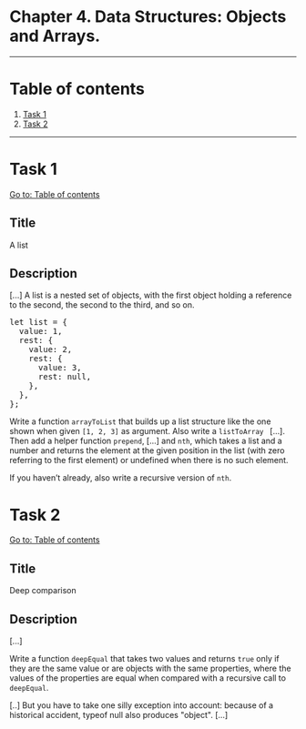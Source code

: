 # Chapter 4. Data Structures: Objects and Arrays.

---

# Table of contents

1. [Task 1](#task-1)
2. [Task 2](#task-2)

---

# Task 1

[Go to: Table of contents](#table-of-contents)

## Title

A list

## Description

[...] A list is a nested set of objects, with the first object holding a reference to the second, the second to the third, and so on.

<pre>
let list = {
  value: 1,
  rest: {
    value: 2,
    rest: {
      value: 3,
      rest: null,
    },
  },
};
</pre>

Write a function `arrayToList` that builds up a list structure like the one shown when given `[1, 2, 3]` as argument. Also write a `listToArray ` [...]. Then add a helper function `prepend`, [...] and `nth`, which takes a list and a number and returns the element at the given position in the list (with zero referring to the first element) or undefined when there is no such element.

If you haven’t already, also write a recursive version of `nth`.

# Task 2

[Go to: Table of contents](#table-of-contents)

## Title

Deep comparison

## Description

[...]

Write a function `deepEqual` that takes two values and returns `true` only if they are the same value or are objects with the same properties, where the values of the properties are equal when compared with a recursive call to `deepEqual`.

[..] But you have to take one silly exception into account: because of a historical accident, typeof null also produces "object". [...]
